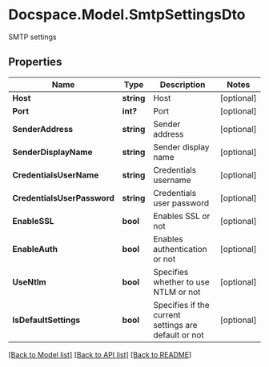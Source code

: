 # Docspace.Model.SmtpSettingsDto
SMTP settings

## Properties

Name | Type | Description | Notes
------------ | ------------- | ------------- | -------------
**Host** | **string** | Host | [optional] 
**Port** | **int?** | Port | [optional] 
**SenderAddress** | **string** | Sender address | [optional] 
**SenderDisplayName** | **string** | Sender display name | [optional] 
**CredentialsUserName** | **string** | Credentials username | [optional] 
**CredentialsUserPassword** | **string** | Credentials user password | [optional] 
**EnableSSL** | **bool** | Enables SSL or not | [optional] 
**EnableAuth** | **bool** | Enables authentication or not | [optional] 
**UseNtlm** | **bool** | Specifies whether to use NTLM or not | [optional] 
**IsDefaultSettings** | **bool** | Specifies if the current settings are default or not | [optional] 

[[Back to Model list]](../README.md#documentation-for-models) [[Back to API list]](../README.md#documentation-for-api-endpoints) [[Back to README]](../README.md)

